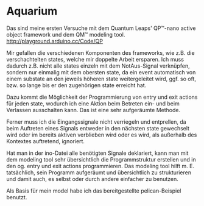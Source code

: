 # Aquarium

Das sind meine ersten Versuche mit dem Quantum Leaps' QP™-nano active object framework und dem QM™ modeling tool. 
http://playground.arduino.cc/Code/QP

Mir gefallen die verschiedenen Komponenten des frameworks, wie z.B. die verschachtelten states, welche mir doppelte Arbeit ersparen. Ich muss dadurch z.B. nicht alle states einzeln mit dem NotAus-Signal verknüpfen, sondern nur einmalig mit dem obersten state, da ein event automatisch von einem substate an den jeweils höheren state weitergeleitet wird, ggf. so oft, bzw. so lange bis er den zugehörigen state erreicht hat.

Dazu kommt die Möglichkeit der Programmierung von entry und exit actions für jeden state, wodurch ich eine Aktion beim Betreten ein- und beim Verlassen ausschalten kann. Das ist eine sehr aufgeräumte Methode.

Ferner muss ich die Eingangssignale nicht verriegeln und entprellen, da beim Auftreten eines Signals entweder in den nächsten state gewechselt wird oder im bereits aktiven verblieben wird oder es wird, als außerhalb des Kontextes auftretend, ignoriert.

Hat man in der ino-Datei alle benötigten Signale deklariert, kann man mit dem modeling tool sehr übersichtlich die Programmstruktur erstellen und in den og. entry und exit actions programmieren.
Das modeling tool hilft m. E. tatsächlich, sein Programm aufgeräumt und übersichtlich zu strukturieren und damit auch, es selbst oder durch andere einfacher zu benutzen.

Als Basis für mein model habe ich das bereitgestellte pelican-Beispiel benutzt.
